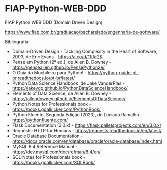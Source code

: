 # FIAP-Python-WEB-DDD
FIAP Python WEB DDD (Domain Driven Design)

https://www.fiap.com.br/graduacao/bacharelado/engenharia-de-software/

Bibliografia:

- Domain-Driven Design - Tackling Complexity in the Heart of Software, 2003, de Eric Evans - https://a.co/d/11iAr2K
- Pense em Python (2ª ed.), de Allen B. Downey - https://penseallen.github.io/PensePython2e/
- O Guia do Mochileiro para Python! - https://python-guide-pt-br.readthedocs.io/pt-br/latest/
- Python Data Science Handbook, de Jake VanderPlas - https://jakevdp.github.io/PythonDataScienceHandbook/
- Elements of Data Science, de Allen B. Downey - https://allendowney.github.io/ElementsOfDataScience/
- Python Notes for Professionals book - https://books.goalkicker.com/PythonBook/
- Python Fluente, Segunda Edição (2023), de Luciano Ramalho - https://pythonfluente.com/
- Flask Documentation (3.0.x) - https://flask.palletsprojects.com/en/3.0.x/
- Requests: HTTP for Humans - https://requests.readthedocs.io/en/latest/
- Oracle Database Documentation - https://docs.oracle.com/en/database/oracle/oracle-database/index.html
- MySQL 8.4 Reference Manual - https://dev.mysql.com/doc/refman/8.4/en/
- SQL Notes for Professionals book - https://books.goalkicker.com/SQLBook/
